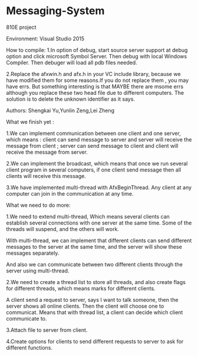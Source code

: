 # Messaging-System
810E project

Environment: Visual Studio 2015

How to compile: 
1.In option of debug,  start source server support at debug option and click microsoft Symbol Server. Then debug with local Windows Compiler. Then debuger will load all pdb files needed.

2.Replace the afxwin.h and afx.h in your VC include library, because we have modified them for some reasons.If you do not replace them , you may have errs.    But something interesting is that MAYBE there are msome errs although you replace these two head file due to different computers. The solution is to delete the unknown identifier as it says.

Authors: 
Shengkai Yu,Yunlin Zeng,Lei Zheng



What we finish yet :

1.We can implement communication between one client and one server, which means : client can send message to server and server will receive the message from client ;  server can send message to client and client will receive the message from server.

2.We can implement the broadcast, which means that once we run several client program in several computers, if one client send message then all clients will receive this message.

3.We have implemented multi-thread with AfxBeginThread.  Any client at any computer can join in the communication at any time.


What we need to do more:

1.We need to extend multi-thread, Which means several clients can establish several connections with one server at the same time. Some of the threads will suspend, and the others will work. 

With multi-thread, we can implement that different clients can send different messages to the server at the same time, and the server will show these messages separately.

And also we can communicate between two different clients through the server using multi-thread.

2.We need to create a thread list to store all threads, and also create flags for different threads, which means marks for different clients.

A client send a request to server, says I want to talk someone, then the server shows all online clients. Then the client will choose one to communicat. Means that with thread list, a client can decide which client communicate to.

3.Attach file to server from client.

4.Create options for clients to send different requests to server to ask for different functions.

